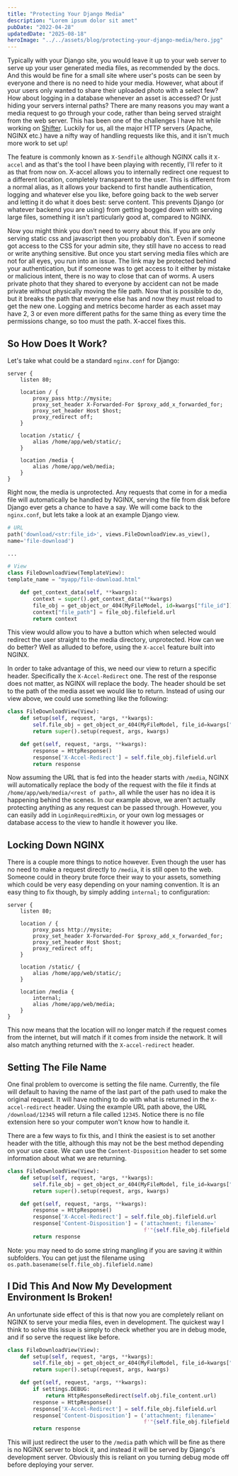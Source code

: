 ```yaml
---
title: "Protecting Your Django Media"
description: "Lorem ipsum dolor sit amet"
pubDate: "2022-04-28"
updatedDate: "2025-08-18"
heroImage: "../../assets/blog/protecting-your-django-media/hero.jpg"
---
```


Typically with your Django site, you would leave it up to your web server to serve up your user generated media files, as recommended by the docs. And this would be fine for a small site where user's posts can be seen by everyone and there is no need to hide your media. However, what about if your users only wanted to share their uploaded photo with a select few? How about logging in a database whenever an asset is accessed? Or just hiding your servers internal paths? There are many reasons you may want a media request to go through your code, rather than being served straight from the web server. This has been one of the challenges I have hit while working on [Shifter](https://github.com/TobySuch/Shifter). Luckily for us, all the major HTTP servers (Apache, NGINX etc.) have a nifty way of handling requests like this, and it isn't much more work to set up!

The feature is commonly known as `X-Sendfile` although NGINX calls it `X-accel` and as that's the tool I have been playing with recently, I'll refer to it as that from now on. X-accel allows you to internally redirect one request to a different location, completely transparent to the user. This is different from a normal alias, as it allows your backend to first handle authentication, logging and whatever else you like, before going back to the web server and letting it do what it does best: serve content. This prevents Django (or whatever backend you are using) from getting bogged down with serving large files, something it isn't particularly good at, compared to NGINX.

Now you might think you don't need to worry about this. If you are only serving static css and javascript then you probably don't. Even if someone got access to the CSS for your admin site, they still have no access to read or write anything sensitive. But once you start serving media files which are not for all eyes, you run into an issue. The link may be protected behind your authentication, but if someone was to get access to it either by mistake or malicious intent, there is no way to close that can of worms. A users private photo that they shared to everyone by accident can not be made private without physically moving the file path. Now that is possible to do, but it breaks the path that everyone else has and now they must reload to get the new one. Logging and metrics become harder as each asset may have 2, 3 or even more different paths for the same thing as every time the permissions change, so too must the path. X-accel fixes this.

## So How Does It Work?

Let's take what could be a standard `nginx.conf` for Django:

```
server {
    listen 80;

    location / {
        proxy_pass http://mysite;
        proxy_set_header X-Forwarded-For $proxy_add_x_forwarded_for;
        proxy_set_header Host $host;
        proxy_redirect off;
    }

    location /static/ {
        alias /home/app/web/static/;
    }

    location /media {
        alias /home/app/web/media;
    }
}
```

Right now, the media is unprotected. Any requests that come in for a media file will automatically be handled by NGINX, serving the file from disk before Django ever gets a chance to have a say. We will come back to the `nginx.conf`, but lets take a look at an example Django view.

```python
# URL
path('download/<str:file_id>', views.FileDownloadView.as_view(),
name='file-download')

...

# View
class FileDownloadView(TemplateView):
template_name = "myapp/file-download.html"

    def get_context_data(self, **kwargs):
        context = super().get_context_data(**kwargs)
        file_obj = get_object_or_404(MyFileModel, id=kwargs["file_id"])
        context["file_path"] = file_obj.filefield.url
        return context

```

This view would allow you to have a button which when selected would redirect the user straight to the media directory, unprotected. How can we do better? Well as alluded to before, using the `X-accel` feature built into NGINX.

In order to take advantage of this, we need our view to return a specific header. Specifically the `X-Accel-Redirect` one. The rest of the response does not matter, as NGINX will replace the body. The header should be set to the path of the media asset we would like to return. Instead of using our view above, we could use something like the following:

```python
class FileDownloadView(View):
    def setup(self, request, *args, **kwargs):
        self.file_obj = get_object_or_404(MyFileModel, file_id=kwargs["file_id"])
        return super().setup(request, args, kwargs)

    def get(self, request, *args, **kwargs):
        response = HttpResponse()
        response['X-Accel-Redirect'] = self.file_obj.filefield.url
        return response

```

Now assuming the URL that is fed into the header starts with `/media`, NGINX will automatically replace the body of the request with the file it finds at `/home/app/web/media/<rest of path>`, all while the user has no idea it is happening behind the scenes. In our example above, we aren't actually protecting anything as any request can be passed through. However, you can easily add in `LoginRequiredMixin`, or your own log messages or database access to the view to handle it however you like.

## Locking Down NGINX

There is a couple more things to notice however. Even though the user has no need to make a request directly to `/media`, it is still open to the web. Someone could in theory brute force their way to your assets, something which could be very easy depending on your naming convention. It is an easy thing to fix though, by simply adding `internal;` to configuration:

```
server {
    listen 80;

    location / {
        proxy_pass http://mysite;
        proxy_set_header X-Forwarded-For $proxy_add_x_forwarded_for;
        proxy_set_header Host $host;
        proxy_redirect off;
    }

    location /static/ {
        alias /home/app/web/static/;
    }

    location /media {
        internal;
        alias /home/app/web/media;
    }
}
```

This now means that the location will no longer match if the request comes from the internet, but will match if it comes from inside the network. It will also match anything returned with the `X-accel-redirect` header.

## Setting The File Name

One final problem to overcome is setting the file name. Currently, the file will default to having the name of the last part of the path used to make the original request. It will have nothing to do with what is returned in the `X-accel-redirect` header. Using the example URL path above, the URL `/download/12345` will return a file called `12345`. Notice there is no file extension here so your computer won't know how to handle it.

There are a few ways to fix this, and I think the easiest is to set another header with the title, although this may not be the best method depending on your use case. We can use the `Content-Disposition` header to set some information about what we are returning.

```python
class FileDownloadView(View):
    def setup(self, request, *args, **kwargs):
        self.file_obj = get_object_or_404(MyFileModel, file_id=kwargs["file_id"])
        return super().setup(request, args, kwargs)

    def get(self, request, *args, **kwargs):
        response = HttpResponse()
        response['X-Accel-Redirect'] = self.file_obj.filefield.url
        response['Content-Disposition'] = ('attachment; filename='
                                           f'"{self.file_obj.filefield.name}"')
        return response

```

Note: you may need to do some string mangling if you are saving it within subfolders. You can get just the filename using `os.path.basename(self.file_obj.filefield.name)`

## I Did This And Now My Development Environment Is Broken!

An unfortunate side effect of this is that now you are completely reliant on NGINX to serve your media files, even in development. The quickest way I think to solve this issue is simply to check whether you are in debug mode, and if so serve the request like before.

```python
class FileDownloadView(View):
    def setup(self, request, *args, **kwargs):
        self.file_obj = get_object_or_404(MyFileModel, file_id=kwargs["file_id"])
        return super().setup(request, args, kwargs)

    def get(self, request, *args, **kwargs):
        if settings.DEBUG:
            return HttpResponseRedirect(self.obj.file_content.url)
        response = HttpResponse()
        response['X-Accel-Redirect'] = self.file_obj.filefield.url
        response['Content-Disposition'] = ('attachment; filename='
                                           f'"{self.file_obj.filefield.name}"')
        return response

```

This will just redirect the user to the `/media` path which will be fine as there is no NGINX server to block it, and instead it will be served by Django's development server. Obviously this is reliant on you turning debug mode off before deploying your server.
